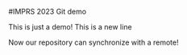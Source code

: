 #IMPRS 2023 Git demo

This is just a demo! 
This is a new line

Now our repository can synchronize with a remote!
